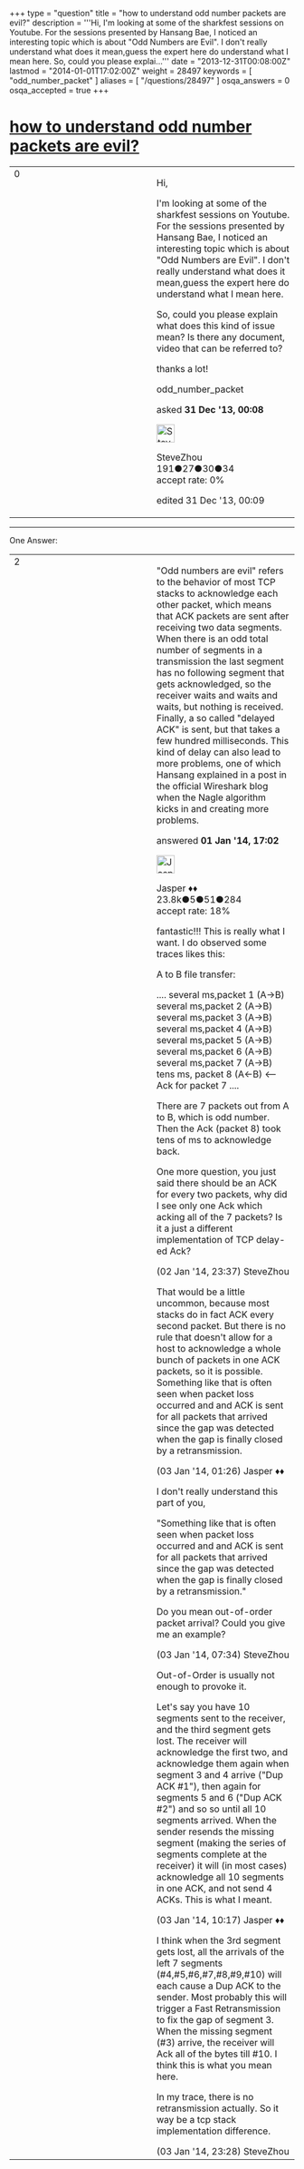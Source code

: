+++
type = "question"
title = "how to understand odd number packets are evil?"
description = '''Hi, I&#x27;m looking at some of the sharkfest sessions on Youtube. For the sessions presented by Hansang Bae, I noticed an interesting topic which is about &quot;Odd Numbers are Evil&quot;. I don&#x27;t really understand what does it mean,guess the expert here do understand what I mean here. So, could you please explai...'''
date = "2013-12-31T00:08:00Z"
lastmod = "2014-01-01T17:02:00Z"
weight = 28497
keywords = [ "odd_number_packet" ]
aliases = [ "/questions/28497" ]
osqa_answers = 0
osqa_accepted = true
+++

<div class="headNormal">

# [how to understand odd number packets are evil?](/questions/28497/how-to-understand-odd-number-packets-are-evil)

</div>

<div id="main-body">

<div id="askform">

<table id="question-table" style="width:100%;"><colgroup><col style="width: 50%" /><col style="width: 50%" /></colgroup><tbody><tr class="odd"><td style="width: 30px; vertical-align: top"><div class="vote-buttons"><div id="post-28497-score" class="post-score" title="current number of votes">0</div><div id="favorite-count" class="favorite-count"></div></div></td><td><div id="item-right"><div class="question-body"><p>Hi,</p><p>I'm looking at some of the sharkfest sessions on Youtube. For the sessions presented by Hansang Bae, I noticed an interesting topic which is about "Odd Numbers are Evil". I don't really understand what does it mean,guess the expert here do understand what I mean here.</p><p>So, could you please explain what does this kind of issue mean? Is there any document, video that can be referred to?</p><p>thanks a lot!</p></div><div id="question-tags" class="tags-container tags">odd_number_packet</div><div id="question-controls" class="post-controls"></div><div class="post-update-info-container"><div class="post-update-info post-update-info-user"><p>asked <strong>31 Dec '13, 00:08</strong></p><img src="https://secure.gravatar.com/avatar/2d1a8885858c8435654658b25f489bd9?s=32&amp;d=identicon&amp;r=g" class="gravatar" width="32" height="32" alt="SteveZhou&#39;s gravatar image" /><p>SteveZhou<br />
<span class="score" title="191 reputation points">191</span><span title="27 badges"><span class="badge1">●</span><span class="badgecount">27</span></span><span title="30 badges"><span class="silver">●</span><span class="badgecount">30</span></span><span title="34 badges"><span class="bronze">●</span><span class="badgecount">34</span></span><br />
<span class="accept_rate" title="Rate of the user&#39;s accepted answers">accept rate:</span> <span title="SteveZhou has no accepted answers">0%</span></p></div><div class="post-update-info post-update-info-edited"><p>edited 31 Dec '13, 00:09</p></div></div><div id="comments-container-28497" class="comments-container"></div><div id="comment-tools-28497" class="comment-tools"></div><div class="clear"></div><div id="comment-28497-form-container" class="comment-form-container"></div><div class="clear"></div></div></td></tr></tbody></table>

------------------------------------------------------------------------

<div class="tabBar">

<span id="sort-top"></span>

<div class="headQuestions">

One Answer:

</div>

</div>

<span id="28515"></span>

<div id="answer-container-28515" class="answer accepted-answer">

<table style="width:100%;"><colgroup><col style="width: 50%" /><col style="width: 50%" /></colgroup><tbody><tr class="odd"><td style="width: 30px; vertical-align: top"><div class="vote-buttons"><div id="post-28515-score" class="post-score" title="current number of votes">2</div></div></td><td><div class="item-right"><div class="answer-body"><p>"Odd numbers are evil" refers to the behavior of most TCP stacks to acknowledge each other packet, which means that ACK packets are sent after receiving two data segments. When there is an odd total number of segments in a transmission the last segment has no following segment that gets acknowledged, so the receiver waits and waits and waits, but nothing is received. Finally, a so called "delayed ACK" is sent, but that takes a few hundred milliseconds. This kind of delay can also lead to more problems, one of which Hansang explained in a post in the official Wireshark blog when the Nagle algorithm kicks in and creating more problems.</p></div><div class="answer-controls post-controls"></div><div class="post-update-info-container"><div class="post-update-info post-update-info-user"><p>answered <strong>01 Jan '14, 17:02</strong></p><img src="https://secure.gravatar.com/avatar/c578ba2967741f25aebd6afef702f432?s=32&amp;d=identicon&amp;r=g" class="gravatar" width="32" height="32" alt="Jasper&#39;s gravatar image" /><p>Jasper ♦♦<br />
<span class="score" title="23806 reputation points"><span>23.8k</span></span><span title="5 badges"><span class="badge1">●</span><span class="badgecount">5</span></span><span title="51 badges"><span class="silver">●</span><span class="badgecount">51</span></span><span title="284 badges"><span class="bronze">●</span><span class="badgecount">284</span></span><br />
<span class="accept_rate" title="Rate of the user&#39;s accepted answers">accept rate:</span> <span title="Jasper has 263 accepted answers">18%</span></p></div></div><div id="comments-container-28515" class="comments-container"><span id="28543"></span><div id="comment-28543" class="comment"><div id="post-28543-score" class="comment-score"></div><div class="comment-text"><p>fantastic!!! This is really what I want. I do observed some traces likes this:</p><p>A to B file transfer:</p><p>.... several ms,packet 1 (A-&gt;B) several ms,packet 2 (A-&gt;B) several ms,packet 3 (A-&gt;B) several ms,packet 4 (A-&gt;B) several ms,packet 5 (A-&gt;B) several ms,packet 6 (A-&gt;B) several ms,packet 7 (A-&gt;B) tens ms, packet 8 (A&lt;-B) &lt;-- Ack for packet 7 ....</p><p>There are 7 packets out from A to B, which is odd number. Then the Ack (packet 8) took tens of ms to acknowledge back.</p><p>One more question, you just said there should be an ACK for every two packets, why did I see only one Ack which acking all of the 7 packets? Is it a just a different implementation of TCP delay-ed Ack?</p></div><div id="comment-28543-info" class="comment-info"><span class="comment-age">(02 Jan '14, 23:37)</span> SteveZhou</div></div><span id="28547"></span><div id="comment-28547" class="comment"><div id="post-28547-score" class="comment-score"></div><div class="comment-text"><p>That would be a little uncommon, because most stacks do in fact ACK every second packet. But there is no rule that doesn't allow for a host to acknowledge a whole bunch of packets in one ACK packets, so it is possible. Something like that is often seen when packet loss occurred and and ACK is sent for all packets that arrived since the gap was detected when the gap is finally closed by a retransmission.</p></div><div id="comment-28547-info" class="comment-info"><span class="comment-age">(03 Jan '14, 01:26)</span> Jasper ♦♦</div></div><span id="28550"></span><div id="comment-28550" class="comment"><div id="post-28550-score" class="comment-score"></div><div class="comment-text"><p>I don't really understand this part of you,</p><p>"Something like that is often seen when packet loss occurred and and ACK is sent for all packets that arrived since the gap was detected when the gap is finally closed by a retransmission."</p><p>Do you mean out-of-order packet arrival? Could you give me an example?</p></div><div id="comment-28550-info" class="comment-info"><span class="comment-age">(03 Jan '14, 07:34)</span> SteveZhou</div></div><span id="28555"></span><div id="comment-28555" class="comment"><div id="post-28555-score" class="comment-score"></div><div class="comment-text"><p>Out-of-Order is usually not enough to provoke it.</p><p>Let's say you have 10 segments sent to the receiver, and the third segment gets lost. The receiver will acknowledge the first two, and acknowledge them again when segment 3 and 4 arrive ("Dup ACK #1"), then again for segments 5 and 6 ("Dup ACK #2") and so so until all 10 segments arrived. When the sender resends the missing segment (making the series of segments complete at the receiver) it will (in most cases) acknowledge all 10 segments in one ACK, and not send 4 ACKs. This is what I meant.</p></div><div id="comment-28555-info" class="comment-info"><span class="comment-age">(03 Jan '14, 10:17)</span> Jasper ♦♦</div></div><span id="28564"></span><div id="comment-28564" class="comment"><div id="post-28564-score" class="comment-score"></div><div class="comment-text"><p>I think when the 3rd segment gets lost, all the arrivals of the left 7 segments (#4,#5,#6,#7,#8,#9,#10) will each cause a Dup ACK to the sender. Most probably this will trigger a Fast Retransmission to fix the gap of segment 3. When the missing segment (#3) arrive, the receiver will Ack all of the bytes till #10. I think this is what you mean here.</p><p>In my trace, there is no retransmission actually. So it way be a tcp stack implementation difference.</p></div><div id="comment-28564-info" class="comment-info"><span class="comment-age">(03 Jan '14, 23:28)</span> SteveZhou</div></div></div><div id="comment-tools-28515" class="comment-tools"></div><div class="clear"></div><div id="comment-28515-form-container" class="comment-form-container"></div><div class="clear"></div></div></td></tr></tbody></table>

</div>

<div class="paginator-container-left">

</div>

</div>

</div>

